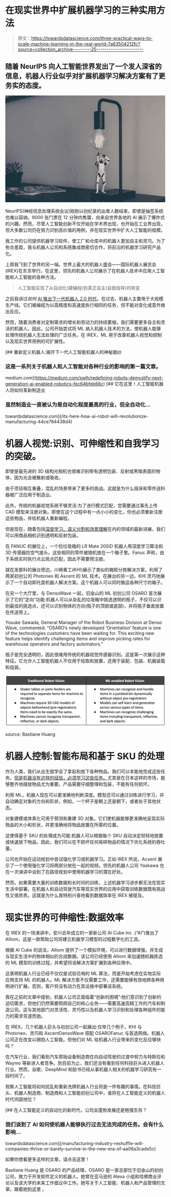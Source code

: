 # 在现实世界中扩展机器学习的三种实用方法

> 原文：<https://towardsdatascience.com/three-practical-ways-to-scale-machine-learning-in-the-real-world-7a63504212fc?source=collection_archive---------25----------------------->

## 随着 NeurIPS 向人工智能世界发出了一个发人深省的信息，机器人行业似乎对扩展机器学习解决方案有了更务实的态度。

![](img/55b1122a9f7ca1bbbdf7a52be6b42afe.png)

NeurIPS(神经信息处理系统会议)刚刚以创纪录的出席人数结束，即使是抽签系统也难以容纳。9000 张门票在 12 分钟内售罄，向来自世界各地的 AI 展示了爆炸式的兴趣。然而，尽管人工智能创新不仅开始在学术界出现，也开始在工业界出现，但大多数公司仍在努力识别高价值的用例，并在现实世界中扩大人工智能的规模。

我工作的公司提供机器学习软件，使工厂和仓库中的机器人更加自主和灵巧。为了弥合差距，我与机器人公司和系统集成商密切合作，将前沿的机器学习研究产品化。

上周我飞到了世界的另一端。世界上最大的机器人盛会——国际机器人展览会(IREX)在东京举行。在这里，领先的机器人公司展示了在机器人技术中应用人工智能和人工智能的各种方法。

> 人工智能实现了从自动化(硬编程)到真正自主(自我指导)的转变

之前我讲过*如何* [AI 推出下一代机器人 2.0 时代](https://medium.com/swlh/redefining-robots-demystify-next-generation-ai-enabled-robotics-fec64bfeb66c?source=---------12------------------)。在过去，机器人主要用于大规模生产线。它们被编程为以高精度和高速度执行相同的任务，但不能对变化或意外做出反应。

然而，随着消费者对定制需求的增长和劳动力的持续萎缩，我们需要更多自主和灵活的机器人。因此，公司开始尝试将 ML 纳入机器人技术的方法，使机器人能够处理传统机器人无法处理的广泛任务。在 IREX，ML 用于改善机器人视觉和控制以及现实世界用例的可扩展性。

[](https://medium.com/swlh/redefining-robots-demystify-next-generation-ai-enabled-robotics-fec64bfeb66c) [## 重新定义机器人:揭开下一代人工智能机器人的神秘面纱

### 这是一系列关于机器人和人工智能对各种行业的影响的第一篇文章。

medium.com](https://medium.com/swlh/redefining-robots-demystify-next-generation-ai-enabled-robotics-fec64bfeb66c) [](/its-here-how-ai-robot-will-revolutionize-manufacturing-44ce784438d4) [## 它在这里！人工智能机器人将如何革新制造业

### 虽然制造业一直被认为是自动化程度最高的行业，但全自动化…

towardsdatascience.com](/its-here-how-ai-robot-will-revolutionize-manufacturing-44ce784438d4) 

# 机器人视觉:识别、可伸缩性和自我学习的突破。

即使是最先进的 3D 结构光相机也很难识别带有透明包装、反射或黑暗表面的物体，因为光会被散射或吸收。

由于项目相互重叠，混乱的场景带来了更多的挑战。这就是为什么摇床和零件送料器被广泛应用于制造业。

此外，传统的机器视觉系统不够灵活:为了进行模式匹配，您需要通过事先上传 CAD 模型来注册对象。即使在这个过程中有一点小小的变化，你也必须重新注册这些物品，并给机器人重新编程。

但是现在，随着包括[深度学习、语义分割和场景理解](/its-here-how-ai-robot-will-revolutionize-manufacturing-44ce784438d4)在内的领域的最新进展，我们可以用商品相机识别透明和反射包装。

在 FANUC 的展位上，一个捡垃圾箱的 LR Mate 200iD 机器人用深度学习算法和 3D 传感器捡空气接头。这些相同的零件被随机放在一个箱子里。Fanuc 声称，由于系统实时执行点云斑点匹配，因此不需要预注册。

就在发那科的展台旁边，川崎重工(KHI)展示了类似的箱柜分拣解决方案，利用了两家初创公司 Photoneo 和 Ascent 的 ML 技术。在展台的另一边，KHI 灵巧地展示了一个自动卸托盘机器人解决方案。这个机器人可以同时搬运各种尺寸的箱子。

在另一个大厅里，与 DensoWave 一起，旧金山的 ML 初创公司 OSARO 首次展示了它的“定向”功能:机器人可以从杂乱的垃圾箱中挑选透明的瓶子，不仅可以识别最佳的挑选点，还可以识别物体的方向(瓶子的顶部或底部)，并将瓶子垂直放置在传送带上。

Yosuke Sawada, General Manager of the Robot Business Division at Denso Wave, commented: “OSARO’s newly developed ‘Orientation’ feature is one of the technologies customers have been waiting for. This exciting new feature helps identify challenging items and improve picking rates for warehouse operators and factory automators.”

瓶子是完全透明的，因此很难用传统的机器视觉传感器识别。这是第一次展示这种特征。它允许人工智能机器人不仅用于拾取和放置，还用于装配、包装、机器装载和组装。

![](img/ba85538855374f51a0d09cf712760076.png)

source: Bastiane Huang

# 机器人控制:智能布局和基于 SKU 的处理

作为人类，我们从出生就学会了拿起和放下各种物品。我们可以本能地完成这些任务。[但是机器没有这样的经验，必须学习这些任务。](/its-here-how-ai-robot-will-revolutionize-manufacturing-44ce784438d4)尤其是在日本这样的市场，能够整齐地摆放物品尤为重要。产品需要仔细整理和包装，不能有任何损坏。

利用 ML，机器人现在可以更准确地判断深度。模型还可以通过训练进行学习，并自动确定对象的方向和形状，例如，一个杯子是朝上还是朝下，或者处于其他状态。

对象建模或体素化可用于预测和重建 3D 对象。它们使机器能够更准确地呈现实际物品的大小和形状，并更准确地将物品放置在所需的位置。

这使得基于 SKU 的处理成为可能:机器人可以根据每个 SKU 自动决定轻轻地放置或快速放下物品。因此，我们可以在不损坏任何易碎物品的情况下优化系统的吞吐量。

公司也开始在运动规划中尝试强化学习或机器学习。正如 IREX 所说，Acsent 展示了一个使用强化学习将两部分放在一起的视频。领先的机器人公司 Yaskawa 也在一次演讲中谈到了在路径规划中使用机器学习的潜在好处。

然而，如果需要大量的训练数据和长时间的训练，上述机器学习进步都无法在现实生活中部署。在机器人和自动驾驶汽车等现实世界的应用中获取训练数据既有挑战性又很昂贵。这就是为什么我特别兴奋地看到数据效率在 IREX 被提及。

# 现实世界的可伸缩性:数据效率

在 IREX 的一场演讲中，安川去年成立的一家新公司 AI Cube Inc .(“AI”)推出了 Alliom，这是一款帮助公司将建立机器学习模型的过程数字化的工具。

根据 AI Cube 的说法，Alliom 提供了一个模拟环境，可以进行数据增强，并生成与现实生活中的物体相似的合成数据。该公司已经使用 Alliom 来加速随机箱拣选的 ML 模型的训练过程，并希望将该解决方案扩展到各种应用中。

这表明机器人行业已经不仅仅是试验花哨的 ML 算法，而是开始考虑在实地实际应用支持 ML 的机器人。ML 解决方案不仅需要工作，还需要能够有效地跨各种用例进行扩展。否则，客户将没有动力在其设施中部署该系统。

我在之前的文章中提到，机器人公司正面临着“创新的困境”:他们意识到了创新的迫切需求，但他们仍然需要照顾自己的核心业务——需要高速高精工作的汽车和制造公司。这与其他部门对灵活性、灵巧性以及机器人学习识别和处理各种组件的能力的需求背道而驰。

在 IREX，几个机器人巨头与初创公司一起展出:仅举几个例子，KHI 与 Photoneo、灵巧和 AscentDensoWave 搭配 OSAROFanuc 与首选网络。机器人公司正在改变以拥抱人工智能。但他们对 ML 给机器人行业带来的变化反应够快吗？

在汽车行业，我们看到汽车原始设备制造商在向自动驾驶的过渡中努力与特斯拉和 Waymo 等新进入者竞争。到目前为止，我们还没有看到任何科技巨头进入机器人行业。然而，谷歌、DeepMind 和脸书已经从事机器人相关的机器学习研究有一段时间了。

观察人工智能将如何扰乱和重新洗牌机器人行业将是一件有趣的事情。在科技巨头、机器人制造商、制造商和人工智能初创公司中，谁将在人工智能定义的机器人时代巩固地位？

[](/manufacturing-industry-reshuffle-will-companies-thrive-or-barely-survive-in-the-new-era-of-aa06a3cade5c) [## 在人工智能定义的自动化的新时代，公司会蓬勃发展还是勉强生存？

### 我们谈到了 AI 如何使机器人能够执行过去无法完成的任务。会有什么影响…

towardsdatascience.com](/manufacturing-industry-reshuffle-will-companies-thrive-or-barely-survive-in-the-new-era-of-aa06a3cade5c) 

如果你想看更多这样的文章，请点击这里！

Bastiane Huang 是 OSARO 的产品经理，OSARO 是一家总部位于旧金山的初创公司，致力于开发软件定义的机器人。她曾在亚马逊的 Alexa 小组和哈佛商业评论以及该大学的未来工作倡议中工作。她写关于人工智能、机器人和产品管理的文章。跟着她到这里 。